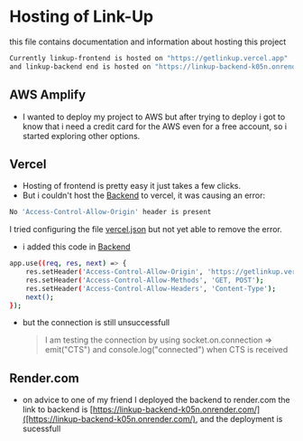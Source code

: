 # Hosting of Link-Up

this file contains documentation and information about hosting this project

```bash
Currently linkup-frontend is hosted on "https://getlinkup.vercel.app"
and linkup-backend end is hosted on "https://linkup-backend-k05n.onrender.com/"
```

## AWS Amplify

- I wanted to deploy my project to AWS but after trying to deploy i got to know that i need a credit card for the AWS even for a free account, so i started exploring other options.

## Vercel

- Hosting of frontend is pretty easy it just takes a few clicks.
- But i couldn't host the [Backend](../linkup-backend/) to vercel, it was causing an error:

```bash
No 'Access-Control-Allow-Origin' header is present
```

I tried configuring the file [vercel.json](../linkup-backend/vercel.json) but not yet able to remove the error.

- i added this code in [Backend](../linkup-backend/app.js)

```bash
app.use((req, res, next) => {
    res.setHeader('Access-Control-Allow-Origin', 'https://getlinkup.vercel.app');
    res.setHeader('Access-Control-Allow-Methods', 'GET, POST');
    res.setHeader('Access-Control-Allow-Headers', 'Content-Type');
    next();
});
```

- but the connection is still unsuccessfull
  > I am testing the connection by using socket.on.connection => emit("CTS") and console.log("connected") when CTS is received

## Render.com

- on advice to one of my friend I deployed the backend to render.com the link to backend is [https://linkup-backend-k05n.onrender.com/]([https://linkup-backend-k05n.onrender.com/), and the deployment is sucessfull
